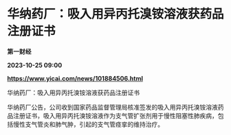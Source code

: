 # 华纳药厂：吸入用异丙托溴铵溶液获药品注册证书
**第一财经**

**2023-10-25 09:00**

**https://www.yicai.com/news/101884506.html**

华纳药厂：吸入用异丙托溴铵溶液获药品注册证书

华纳药厂公告，公司收到国家药品监督管理局核准签发的吸入用异丙托溴铵溶液药品注册证书，吸入用异丙托溴铵溶液作为支气管扩张剂用于慢性阻塞性肺疾病，包括慢性支气管炎和肺气肿，引起的支气管痉挛的维持治疗。